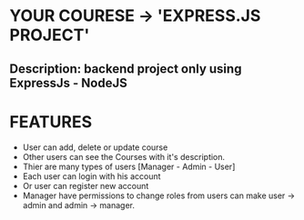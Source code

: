 # YOUR COURESE -> 'EXPRESS.JS PROJECT'
Description: backend project only using ExpressJs - NodeJS
-----------------------------------
# FEATURES
  - User can add, delete or update course
  - Other users can see the Courses with it's description.
  - Thier are many types of users [Manager - Admin - User]
  - Each user can login with his account
  - Or user can register new account
  - Manager have permissions to change roles from users can make user -> admin and admin -> manager.
